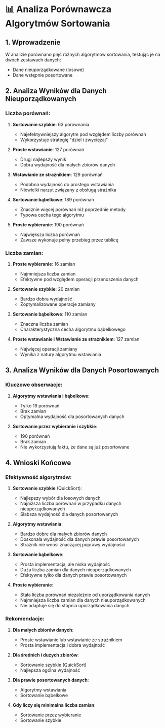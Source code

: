 # 📊 Analiza Porównawcza Algorytmów Sortowania

## 1. Wprowadzenie
W analizie porównano pięć różnych algorytmów sortowania, testując je na dwóch zestawach danych:
- Dane nieuporządkowane (losowe)
- Dane wstępnie posortowane

## 2. Analiza Wyników dla Danych Nieuporządkowanych

### Liczba porównań:
1. **Sortowanie szybkie**: 63 porównania
   - Najefektywniejszy algorytm pod względem liczby porównań
   - Wykorzystuje strategię "dziel i zwyciężaj"

2. **Proste wstawianie**: 127 porównań
   - Drugi najlepszy wynik
   - Dobra wydajność dla małych zbiorów danych

3. **Wstawianie ze strażnikiem**: 129 porównań
   - Podobna wydajność do prostego wstawiania
   - Niewielki narzut związany z obsługą strażnika

4. **Sortowanie bąbelkowe**: 189 porównań
   - Znacznie więcej porównań niż poprzednie metody
   - Typowa cecha tego algorytmu

5. **Proste wybieranie**: 190 porównań
   - Największa liczba porównań
   - Zawsze wykonuje pełny przebieg przez tablicę

### Liczba zamian:
1. **Proste wybieranie**: 16 zamian
   - Najmniejsza liczba zamian
   - Efektywne pod względem operacji przenoszenia danych

2. **Sortowanie szybkie**: 20 zamian
   - Bardzo dobra wydajność
   - Zoptymalizowane operacje zamiany

3. **Sortowanie bąbelkowe**: 110 zamian
   - Znaczna liczba zamian
   - Charakterystyczna cecha algorytmu bąbelkowego

4. **Proste wstawianie i Wstawianie ze strażnikiem**: 127 zamian
   - Najwięcej operacji zamiany
   - Wynika z natury algorytmu wstawiania

## 3. Analiza Wyników dla Danych Posortowanych

### Kluczowe obserwacje:
1. **Algorytmy wstawiania i bąbelkowe**:
   - Tylko 19 porównań
   - Brak zamian
   - Optymalna wydajność dla posortowanych danych

2. **Sortowanie przez wybieranie i szybkie**:
   - 190 porównań
   - Brak zamian
   - Nie wykorzystują faktu, że dane są już posortowane

## 4. Wnioski Końcowe

### Efektywność algorytmów:
1. **Sortowanie szybkie** (QuickSort):
   - Najlepszy wybór dla losowych danych
   - Najniższa liczba porównań w przypadku danych nieuporządkowanych
   - Słabsza wydajność dla danych posortowanych

2. **Algorytmy wstawiania**:
   - Bardzo dobre dla małych zbiorów danych
   - Doskonała wydajność dla danych prawie posortowanych
   - Strażnik nie wnosi znaczącej poprawy wydajności

3. **Sortowanie bąbelkowe**:
   - Prosta implementacja, ale niska wydajność
   - Duża liczba zamian dla danych nieuporządkowanych
   - Efektywne tylko dla danych prawie posortowanych

4. **Proste wybieranie**:
   - Stała liczba porównań niezależnie od uporządkowania danych
   - Najmniejsza liczba zamian dla danych nieuporządkowanych
   - Nie adaptuje się do stopnia uporządkowania danych

### Rekomendacje:
1. **Dla małych zbiorów danych**:
   - Proste wstawianie lub wstawianie ze strażnikiem
   - Prosta implementacja i dobra wydajność

2. **Dla średnich i dużych zbiorów**:
   - Sortowanie szybkie (QuickSort)
   - Najlepsza ogólna wydajność

3. **Dla prawie posortowanych danych**:
   - Algorytmy wstawiania
   - Sortowanie bąbelkowe

4. **Gdy liczy się minimalna liczba zamian**:
   - Sortowanie przez wybieranie
   - Sortowanie szybkie